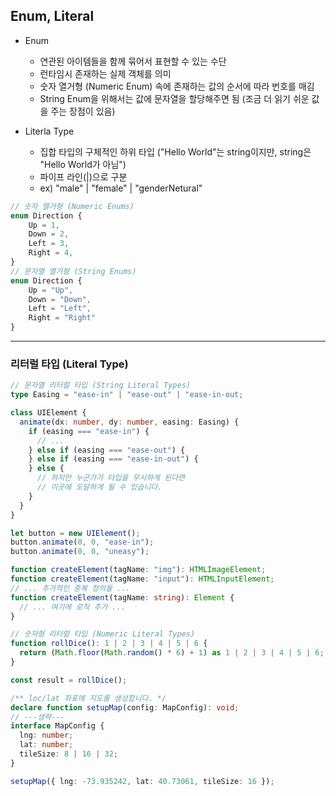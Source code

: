## Enum, Literal

- Enum

  - 연관된 아이템들을 함께 묶어서 표현할 수 있는 수단
  - 런타임시 존재하는 실제 객체를 의미
  - 숫자 열거형 (Numeric Enum) 속에 존재하는 값의 순서에 따라 번호를 매김
  - String Enum을 위해서는 값에 문자열을 할당해주면 됨 (조금 더 읽기 쉬운 값을 주는 장점이 있음)

- Literla Type
  - 집합 타입의 구체적인 하위 타입 ("Hello World"는 string이지만, string은 "Hello World가 아님")
  - 파이프 라인(|)으로 구분
  - ex) "male" | "female" | "genderNetural"

```Typescript
// 숫자 열거형 (Numeric Enums)
enum Direction {
    Up = 1,
    Down = 2,
    Left = 3,
    Right = 4,
}
// 문자열 열거형 (String Enums)
enum Direction {
    Up = "Up",
    Down = "Down",
    Left = "Left",
    Right = "Right"
}

```

---

### 리터럴 타입 (Literal Type)

```Typescript
// 문자열 리터럴 타입 (String Literal Types)
type Easing = "ease-in" | "ease-out" | "ease-in-out;

class UIElement {
  animate(dx: number, dy: number, easing: Easing) {
    if (easing === "ease-in") {
      // ...
    } else if (easing === "ease-out") {
    } else if (easing === "ease-in-out") {
    } else {
      // 하지만 누군가가 타입을 무시하게 된다면
      // 이곳에 도달하게 될 수 있습니다.
    }
  }
}

let button = new UIElement();
button.animate(0, 0, "ease-in");
button.animate(0, 0, "uneasy");

function createElement(tagName: "img"): HTMLImageElement;
function createElement(tagName: "input"): HTMLInputElement;
// ... 추가적인 중복 정의들 ...
function createElement(tagName: string): Element {
  // ... 여기에 로직 추가 ...
}

// 숫자형 리터럴 타입 (Numeric Literal Types)
function rollDice(): 1 | 2 | 3 | 4 | 5 | 6 {
  return (Math.floor(Math.random() * 6) + 1) as 1 | 2 | 3 | 4 | 5 | 6;
}

const result = rollDice();

/** loc/lat 좌표에 지도를 생성합니다. */
declare function setupMap(config: MapConfig): void;
// ---생략---
interface MapConfig {
  lng: number;
  lat: number;
  tileSize: 8 | 16 | 32;
}

setupMap({ lng: -73.935242, lat: 40.73061, tileSize: 16 });
```
